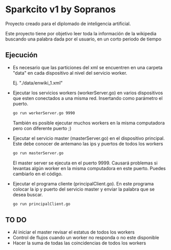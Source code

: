 # Sparkcito v1  by Sopranos

Proyecto creado para el diplomado de inteligencia artificial.

Este proyecto tiene por objetivo leer toda la información de la wikipedia buscando una palabra dada por el usuario, en un corto periodo de tiempo

## Ejecución

* Es necesario que las particiones del xml se encuentren en una carpeta "data" en cada dispositivo al nivel del servicio worker. 

    Ej. "./data/enwiki_1.xml"

* Ejecutar los servicios workers (workerServer.go) en varios dispositivos que esten conectados a una misma red. Insertando como parámetro el puerto. 
    ```bash
    go run workerServer.go 9990
    ```
    También es posible ejecutar muchos workers en la misma computadora pero con diferente puerto ;)

* Ejecutar el servicio master (masterServer.go) en el dispositivo principal. Este debe conocer de antemano las ips y puertos de todos los workers
    ```bash
    go run masterServer.go
    ```
    El master server se ejecuta en el puerto 9999. Causará problemas si levantas algún worker en la misma computadora en este puerto. Puedes cambiarlo en el código.
* Ejecutar el programa cliente (principalClient.go). En este programa colocar la ip y puerto del servicio master y enviar la palabra que se desea buscar.
    ```bash
    go run principalClient.go
    ```

## TO DO
* Al iniciar el master revisar el estatus de todos los workers
* Control de flujos cuando un worker no responda o no este disponible
* Hacer la suma de todas las coincidencias de todos los workers 